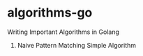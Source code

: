 # algorithms-go
Writing Important Algorithms in Golang

1) Naive Pattern Matching Simple Algorithm

